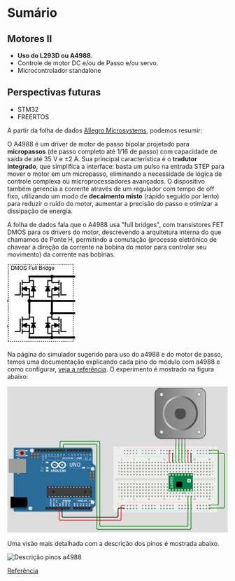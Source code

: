 # Sumário

## Motores II

* **Uso do L293D ou A4988.**
* Controle de motor DC e/ou de Passo e/ou servo.
* Microcontrolador standalone

## Perspectivas futuras
* STM32
* FREERTOS

A partir da folha de dados [Allegro Microsystems](https://www.allegromicro.com/en/products/motor-drivers/brush-dc-motor-drivers/a4988), podemos resumir:

O A4988 é um driver de motor de passo bipolar projetado para **micropassos** (de passo completo até 1/16 de passo) com capacidade de saída de até 35 V e ±2 A. Sua principal característica é o **tradutor integrado**, que simplifica a interface: basta um pulso na entrada STEP para mover o motor em um micropasso, eliminando a necessidade de lógica de controle complexa ou microprocessadores avançados. O dispositivo também gerencia a corrente através de um regulador com tempo de off fixo, utilizando um modo de **decaimento misto** (rápido seguido por lento) para reduzir o ruído do motor, aumentar a precisão do passo e otimizar a dissipação de energia.

A folha de dados fala que o A4988 usa "full bridges", com transistores FET DMOS para os drivers do motor, descrevendo a arquitetura interna do que chamamos de Ponte H, permitindo a comutação (processo eletrônico de chavear a direção da corrente na bobina do motor para controlar seu movimento) da corrente nas bobinas.

![Figura retirada do datasheet](img/full_bridge.png)

Na página do simulador sugerido para uso do a4988 e do motor de passo, temos uma documentação explicando cada pino do módulo com a4988 e como configurar, [veja a referência](https://docs.wokwi.com/pt-BR/parts/wokwi-a4988). O experimento é mostrado na figura abaixo:


![Experimento a4988 e motor de passo.](img/a4988+stepper.png)

Uma visão mais detalhada com a descrição dos pinos é mostrada abaixo.

![Descrição pinos a4988](291_3_H.png)

[Referência](https://d229kd5ey79jzj.cloudfront.net/291/images/291_3_H.png)
